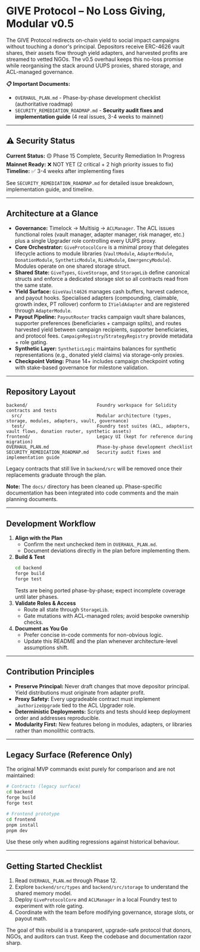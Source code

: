 # GIVE Protocol – No Loss Giving, Modular v0.5

The GIVE Protocol redirects on-chain yield to social impact campaigns without touching a donor's principal. Depositors receive ERC-4626 vault shares, their assets flow through yield adapters, and harvested profits are streamed to vetted NGOs. The v0.5 overhaul keeps this no-loss promise while reorganising the stack around UUPS proxies, shared storage, and ACL-managed governance.

**📋 Important Documents:**
- `OVERHAUL_PLAN.md` - Phase-by-phase development checklist (authoritative roadmap)
- `SECURITY_REMEDIATION_ROADMAP.md` - **Security audit fixes and implementation guide** (4 real issues, 3-4 weeks to mainnet)

---

## ⚠️ Security Status

**Current Status:** 🟡 Phase 15 Complete, Security Remediation In Progress  
**Mainnet Ready:** ❌ NOT YET (2 critical + 2 high priority issues to fix)  
**Timeline:** ✅ 3-4 weeks after implementing fixes

See `SECURITY_REMEDIATION_ROADMAP.md` for detailed issue breakdown, implementation guide, and timeline.

---

## Architecture at a Glance
- **Governance:** Timelock → Multisig → `ACLManager`. The ACL issues functional roles (vault manager, adapter manager, risk manager, etc.) plus a single Upgrader role controlling every UUPS proxy.
- **Core Orchestrator:** `GiveProtocolCore` is a minimal proxy that delegates lifecycle actions to module libraries (`VaultModule`, `AdapterModule`, `DonationModule`, `SyntheticModule`, `RiskModule`, `EmergencyModule`). Modules operate on one shared storage struct.
- **Shared State:** `GiveTypes`, `GiveStorage`, and `StorageLib` define canonical structs and enforce a dedicated storage slot so all contracts read from the same state.
- **Yield Surface:** `GiveVault4626` manages cash buffers, harvest cadence, and payout hooks. Specialised adapters (compounding, claimable, growth index, PT rollover) conform to `IYieldAdapter` and are registered through `AdapterModule`.
- **Payout Pipeline:** `PayoutRouter` tracks campaign vault share balances, supporter preferences (beneficiaries + campaign splits), and routes harvested yield between campaign recipients, supporter beneficiaries, and protocol fees. `CampaignRegistry`/`StrategyRegistry` provide metadata + role gating.
- **Synthetic Layer:** `SyntheticLogic` maintains balances for synthetic representations (e.g., donated yield claims) via storage-only proxies.
- **Checkpoint Voting:** Phase 14+ includes campaign checkpoint voting with stake-based governance for milestone validation.

---

## Repository Layout
```
backend/                          Foundry workspace for Solidity contracts and tests
  src/                            Modular architecture (types, storage, modules, adapters, vault, governance)
  test/                           Foundry test suites (ACL, adapters, vault flows, donation router, synthetic assets)
frontend/                         Legacy UI (kept for reference during migration)
OVERHAUL_PLAN.md                  Phase-by-phase development checklist
SECURITY_REMEDIATION_ROADMAP.md   Security audit fixes and implementation guide
```

Legacy contracts that still live in `backend/src` will be removed once their replacements graduate through the plan.

**Note:** The `docs/` directory has been cleaned up. Phase-specific documentation has been integrated into code comments and the main planning documents.

---

## Development Workflow
1. **Align with the Plan**
   - Confirm the next unchecked item in `OVERHAUL_PLAN.md`.
   - Document deviations directly in the plan before implementing them.
2. **Build & Test**
   ```bash
   cd backend
   forge build
   forge test
   ```
   Tests are being ported phase-by-phase; expect incomplete coverage until later phases.
3. **Validate Roles & Access**
   - Route all state through `StorageLib`.
   - Gate mutations with ACL-managed roles; avoid bespoke ownership checks.
4. **Document as You Go**
   - Prefer concise in-code comments for non-obvious logic.
   - Update this README and the plan whenever architecture-level assumptions shift.

---

## Contribution Principles
- **Preserve Principal:** Never draft changes that move depositor principal. Yield distributions must originate from adapter profit.
- **Proxy Safety:** Every upgradeable contract must implement `_authorizeUpgrade` tied to the ACL Upgrader role.
- **Deterministic Deployments:** Scripts and tests should keep deployment order and addresses reproducible.
- **Modularity First:** New features belong in modules, adapters, or libraries rather than monolithic contracts.

---

## Legacy Surface (Reference Only)
The original MVP commands exist purely for comparison and are not maintained:
```bash
# Contracts (legacy surface)
cd backend
forge build
forge test

# Frontend prototype
cd frontend
pnpm install
pnpm dev
```

Use these only when auditing regressions against historical behaviour.

---

## Getting Started Checklist
1. Read `OVERHAUL_PLAN.md` through Phase 12.
2. Explore `backend/src/types` and `backend/src/storage` to understand the shared memory model.
3. Deploy `GiveProtocolCore` and `ACLManager` in a local Foundry test to experiment with role gating.
4. Coordinate with the team before modifying governance, storage slots, or payout math.

The goal of this rebuild is a transparent, upgrade-safe protocol that donors, NGOs, and auditors can trust. Keep the codebase and documentation razor sharp.
